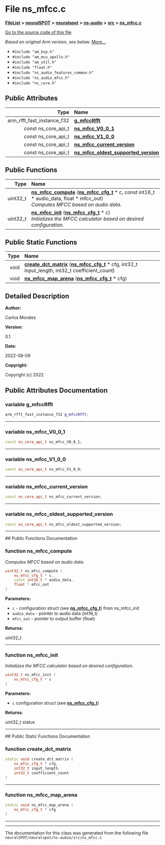 

# File ns\_mfcc.c



[**FileList**](files.md) **>** [**neuralSPOT**](dir_75594cce7c7773aa3cb253214bf56510.md) **>** [**neuralspot**](dir_b737d82f35ec218ac5a7ef4105db9c0e.md) **>** [**ns-audio**](dir_45211a8475460839574f71aa108f4957.md) **>** [**src**](dir_e70eef2d5115541d1d6cb7ad27f30382.md) **>** [**ns\_mfcc.c**](ns__mfcc_8c.md)

[Go to the source code of this file](ns__mfcc_8c_source.md)

_Based on original Arm version, see below._ [More...](#detailed-description)

* `#include "am_bsp.h"`
* `#include "am_mcu_apollo.h"`
* `#include "am_util.h"`
* `#include "float.h"`
* `#include "ns_audio_features_common.h"`
* `#include "ns_audio_mfcc.h"`
* `#include "ns_core.h"`





















## Public Attributes

| Type | Name |
| ---: | :--- |
|  arm\_rfft\_fast\_instance\_f32 | [**g\_mfccRfft**](#variable-g_mfccrfft)  <br> |
|  const ns\_core\_api\_t | [**ns\_mfcc\_V0\_0\_1**](#variable-ns_mfcc_v0_0_1)  <br> |
|  const ns\_core\_api\_t | [**ns\_mfcc\_V1\_0\_0**](#variable-ns_mfcc_v1_0_0)  <br> |
|  const ns\_core\_api\_t | [**ns\_mfcc\_current\_version**](#variable-ns_mfcc_current_version)  <br> |
|  const ns\_core\_api\_t | [**ns\_mfcc\_oldest\_supported\_version**](#variable-ns_mfcc_oldest_supported_version)  <br> |
















## Public Functions

| Type | Name |
| ---: | :--- |
|  uint32\_t | [**ns\_mfcc\_compute**](#function-ns_mfcc_compute) ([**ns\_mfcc\_cfg\_t**](structns__mfcc__cfg__t.md) \* c, const int16\_t \* audio\_data, float \* mfcc\_out) <br>_Computes MFCC based on audio data._  |
|  uint32\_t | [**ns\_mfcc\_init**](#function-ns_mfcc_init) ([**ns\_mfcc\_cfg\_t**](structns__mfcc__cfg__t.md) \* c) <br>_Initializes the MFCC calculator based on desired configuration._  |


## Public Static Functions

| Type | Name |
| ---: | :--- |
|  void | [**create\_dct\_matrix**](#function-create_dct_matrix) ([**ns\_mfcc\_cfg\_t**](structns__mfcc__cfg__t.md) \* cfg, int32\_t input\_length, int32\_t coefficient\_count) <br> |
|  void | [**ns\_mfcc\_map\_arena**](#function-ns_mfcc_map_arena) ([**ns\_mfcc\_cfg\_t**](structns__mfcc__cfg__t.md) \* cfg) <br> |


























## Detailed Description




**Author:**

Carlos Morales 




**Version:**

0.1 




**Date:**

2022-08-09




**Copyright:**

Copyright (c) 2022 





    
## Public Attributes Documentation




### variable g\_mfccRfft 

```C++
arm_rfft_fast_instance_f32 g_mfccRfft;
```




<hr>



### variable ns\_mfcc\_V0\_0\_1 

```C++
const ns_core_api_t ns_mfcc_V0_0_1;
```




<hr>



### variable ns\_mfcc\_V1\_0\_0 

```C++
const ns_core_api_t ns_mfcc_V1_0_0;
```




<hr>



### variable ns\_mfcc\_current\_version 

```C++
const ns_core_api_t ns_mfcc_current_version;
```




<hr>



### variable ns\_mfcc\_oldest\_supported\_version 

```C++
const ns_core_api_t ns_mfcc_oldest_supported_version;
```




<hr>
## Public Functions Documentation




### function ns\_mfcc\_compute 

_Computes MFCC based on audio data._ 
```C++
uint32_t ns_mfcc_compute (
    ns_mfcc_cfg_t * c,
    const int16_t * audio_data,
    float * mfcc_out
) 
```





**Parameters:**


* `c` - configuration struct (see [**ns\_mfcc\_cfg\_t**](structns__mfcc__cfg__t.md)) from ns\_mfcc\_init 
* `audio_data` - pointer to audio data (int16\_t) 
* `mfcc_out` - pointer to output buffer (float) 



**Returns:**

uint32\_t 





        

<hr>



### function ns\_mfcc\_init 

_Initializes the MFCC calculator based on desired configuration._ 
```C++
uint32_t ns_mfcc_init (
    ns_mfcc_cfg_t * c
) 
```





**Parameters:**


* `c` configuration struct (see [**ns\_mfcc\_cfg\_t**](structns__mfcc__cfg__t.md)) 



**Returns:**

uint32\_t status 





        

<hr>
## Public Static Functions Documentation




### function create\_dct\_matrix 

```C++
static void create_dct_matrix (
    ns_mfcc_cfg_t * cfg,
    int32_t input_length,
    int32_t coefficient_count
) 
```




<hr>



### function ns\_mfcc\_map\_arena 

```C++
static void ns_mfcc_map_arena (
    ns_mfcc_cfg_t * cfg
) 
```




<hr>

------------------------------
The documentation for this class was generated from the following file `neuralSPOT/neuralspot/ns-audio/src/ns_mfcc.c`

